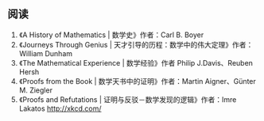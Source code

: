 ## 阅读 ##
1. 《A History of Mathematics | 数学史》作者：Carl B. Boyer
2. 《Journeys Through Genius | 天才引导的历程：数学中的伟大定理》作者：William Dunham
3. 《The Mathematical Experience | 数学经验》作者 Philip J.Davis、Reuben Hersh
4. 《Proofs from the Book | 数学天书中的证明》作者：Martin Aigner、Günter M. Ziegler
5. 《Proofs and Refutations | 证明与反驳－数学发现的逻辑》作者：Imre Lakatos
http://xkcd.com/
